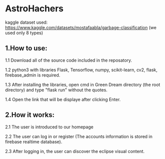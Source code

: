 # AstroHachers
kaggle dataset used: https://www.kaggle.com/datasets/mostafaabla/garbage-classification (we used only 8 types)

1.How to use:
---------------
1.1 Download all of the source code included in the reposatory.

1.2 python3 with libraries Flask, Tensorflow, numpy, scikit-learn, cv2, flask, firebase_admin is required.

1.3 After installing the libraries, open cmd in Green Dream directory (the root directory) and type "flask run" without the quotes.

1.4 Open the link that will be displaye after clicking Enter.

2.How it works:
---------------
2.1 The user is introduced to our homepage

2.2 The user can log in or register (The accounts information is stored in firebase realtime database).

2.3 After logging in, the user can discover the eclipse visual content.
